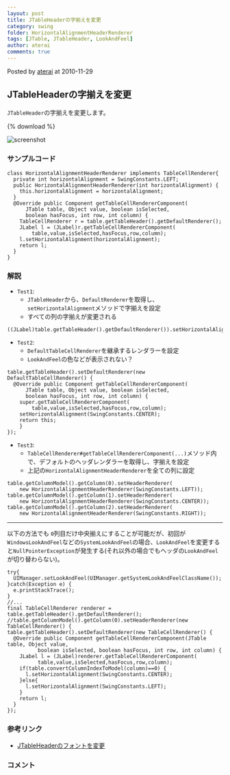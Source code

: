 ```yaml
---
layout: post
title: JTableHeaderの字揃えを変更
category: swing
folder: HorizontalAlignmentHeaderRenderer
tags: [JTable, JTableHeader, LookAndFeel]
author: aterai
comments: true
---
```


Posted by [aterai](http://terai.xrea.jp/aterai.html) at 2010-11-29

## JTableHeaderの字揃えを変更
`JTableHeader`の字揃えを変更します。

{% download %}

![screenshot](https://lh5.googleusercontent.com/_9Z4BYR88imo/TQTN5ZuPeZI/AAAAAAAAAbg/Fivi4R1rR-Y/s800/HorizontalAlignmentHeaderRenderer.png)

### サンプルコード
<pre class="prettyprint"><code>class HorizontalAlignmentHeaderRenderer implements TableCellRenderer{
  private int horizontalAlignment = SwingConstants.LEFT;
  public HorizontalAlignmentHeaderRenderer(int horizontalAlignment) {
    this.horizontalAlignment = horizontalAlignment;
  }
  @Override public Component getTableCellRendererComponent(
      JTable table, Object value, boolean isSelected,
      boolean hasFocus, int row, int column) {
    TableCellRenderer r = table.getTableHeader().getDefaultRenderer();
    JLabel l = (JLabel)r.getTableCellRendererComponent(
        table,value,isSelected,hasFocus,row,column);
    l.setHorizontalAlignment(horizontalAlignment);
    return l;
  }
}
</code></pre>

### 解説
- `Test1`:
    - `JTableHeader`から、`DefaultRenderer`を取得し、`setHorizontalAlignment`メソッドで字揃えを設定
    - すべての列の字揃えが変更される

<!-- dummy comment line for breaking list -->

<pre class="prettyprint"><code>((JLabel)table.getTableHeader().getDefaultRenderer()).setHorizontalAlignment(SwingConstants.CENTER);
</code></pre>

- `Test2`:
    - `DefaultTableCellRenderer`を継承するレンダラーを設定
    - `LookAndFeel`の色などが表示されない？

<!-- dummy comment line for breaking list -->

<pre class="prettyprint"><code>table.getTableHeader().setDefaultRenderer(new DefaultTableCellRenderer() {
  @Override public Component getTableCellRendererComponent(
      JTable table, Object value, boolean isSelected,
      boolean hasFocus, int row, int column) {
    super.getTableCellRendererComponent(
        table,value,isSelected,hasFocus,row,column);
    setHorizontalAlignment(SwingConstants.CENTER);
    return this;
    }
});
</code></pre>

- `Test3`:
    - `TableCellRenderer#getTableCellRendererComponent(...)`メソッド内で、デフォルトのヘッダレンダラーを取得し、字揃えを設定
    - 上記の`HorizontalAlignmentHeaderRenderer`を全ての列に設定

<!-- dummy comment line for breaking list -->

<pre class="prettyprint"><code>table.getColumnModel().getColumn(0).setHeaderRenderer(
    new HorizontalAlignmentHeaderRenderer(SwingConstants.LEFT));
table.getColumnModel().getColumn(1).setHeaderRenderer(
    new HorizontalAlignmentHeaderRenderer(SwingConstants.CENTER));
table.getColumnModel().getColumn(2).setHeaderRenderer(
    new HorizontalAlignmentHeaderRenderer(SwingConstants.RIGHT));
</code></pre>

- - - -
以下の方法でも `0`列目だけ中央揃えにすることが可能だが、初回が`WindowsLookAndFeel`などの`SystemLookAndFeel`の場合、`LookAndFeel`を変更すると`NullPointerException`が発生する(それ以外の場合でもヘッダの`LookAndFeel`が切り替わらない)。

<pre class="prettyprint"><code>try{
  UIManager.setLookAndFeel(UIManager.getSystemLookAndFeelClassName());
}catch(Exception e) {
  e.printStackTrace();
}
//...
final TableCellRenderer renderer = table.getTableHeader().getDefaultRenderer();
//table.getColumnModel().getColumn(0).setHeaderRenderer(new TableCellRenderer() {
table.getTableHeader().setDefaultRenderer(new TableCellRenderer() {
  @Override public Component getTableCellRendererComponent(JTable table, Object value,
          boolean isSelected, boolean hasFocus, int row, int column) {
    JLabel l = (JLabel)renderer.getTableCellRendererComponent(
          table,value,isSelected,hasFocus,row,column);
    if(table.convertColumnIndexToModel(column)==0) {
      l.setHorizontalAlignment(SwingConstants.CENTER);
    }else{
      l.setHorizontalAlignment(SwingConstants.LEFT);
    }
    return l;
  }
});
</code></pre>

### 参考リンク
- [JTableHeaderのフォントを変更](http://terai.xrea.jp/Swing/HeaderFont.html)

<!-- dummy comment line for breaking list -->

### コメント
